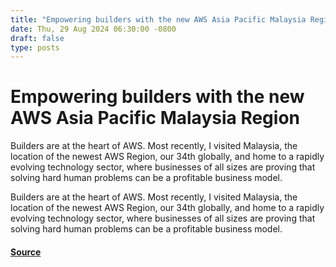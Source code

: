 ```yaml
---
title: "Empowering builders with the new AWS Asia Pacific Malaysia Region"
date: Thu, 29 Aug 2024 06:30:00 -0800
draft: false
type: posts
---
```

# Empowering builders with the new AWS Asia Pacific Malaysia Region





Builders are at the heart of AWS. Most recently, I visited Malaysia, the location of the newest AWS Region, our 34th globally, and home to a rapidly evolving technology sector, where businesses of all sizes are proving that solving hard human problems can be a profitable business model.

Builders are at the heart of AWS. Most recently, I visited Malaysia, the location of the newest AWS Region, our 34th globally, and home to a rapidly evolving technology sector, where businesses of all sizes are proving that solving hard human problems can be a profitable business model.

#### [Source](https://www.allthingsdistributed.com/2024/08/empowering-builders-with-new-aws-asia-pacific-malaysia-region.html?utm_campaign=inbound&utm_source=rss)

